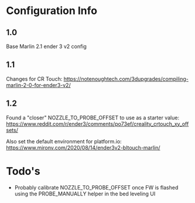 # Configuration Info

## 1.0
Base Marlin 2.1 ender 3 v2 config

## 1.1
Changes for CR Touch: https://notenoughtech.com/3dupgrades/compiling-marlin-2-0-for-ender3-v2/

## 1.2
Found a "closer" NOZZLE_TO_PROBE_OFFSET to use as a starter value: https://www.reddit.com/r/ender3/comments/po73ef/creality_crtouch_xy_offsets/

Also set the default environment for platform.io: https://www.mironv.com/2020/08/14/ender3v2-bltouch-marlin/


# Todo's
  - Probably calibrate NOZZLE_TO_PROBE_OFFSET once FW is flashed using the PROBE_MANUALLY helper in the bed leveling UI